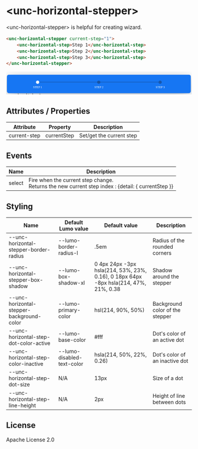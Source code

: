 # &lt;unc-horizontal-stepper&gt;

&lt;unc-horizontal-stepper&gt; is helpful for creating wizard.

```html
<unc-horizontal-stepper current-step="1">
    <unc-horizontal-step>Step 1</unc-horizontal-step>
    <unc-horizontal-step>Step 2</unc-horizontal-step>
    <unc-horizontal-step>Step 3</unc-horizontal-step>
</unc-horizontal-stepper>
```
![screenshot](https://raw.githubusercontent.com/unc-dsi/unc-web-components/main/packages/unc-horizontal-stepper/screenshot.png)

## Attributes / Properties

| Attribute | Property | Description |
|-----------|----------|-------------|
| current-step | currentStep | Set/get the current step|

## Events

| Name | Description |
|------|-------------|
| select | Fire when the current step change.<br> Returns the new current step index :  {detail: { currentStep }} |

## Styling

| Name                                        | Default Lumo value | Default value | Description |
|---------------------------------------------|--------------------|---------------|-------------|
| --unc-horizontal-stepper-border-radius | --lumo-border-radius-l | .5em | Radius of the rounded corners |
| --unc-horizontal-stepper-box-shadow | --lumo-box-shadow-xl | 0 4px 24px -3px  hsla(214, 53%, 23%, 0.16), 0 18px 64px -8px  hsla(214, 47%, 21%, 0.38 | Shadow around the stepper |
| --unc-horizontal-stepper-background-color | --lumo-primary-color | hsl(214, 90%, 50%) | Background color of the stepper |
| --unc-horizontal-step-dot-color-active | --lumo-base-color | #fff | Dot's color of an active dot |
| --unc-horizontal-step-color-inactive |--lumo-disabled-text-color | hsla(214, 50%, 22%, 0.26) | Dot's color of an inactive dot |
| --unc-horizontal-step-dot-size | N/A | 13px | Size of a dot |
| --unc-horizontal-step-line-height |N/A | 2px | Height of line between dots |

## License

Apache License 2.0
